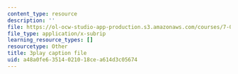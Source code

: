 ```yaml
---
content_type: resource
description: ''
file: https://ol-ocw-studio-app-production.s3.amazonaws.com/courses/7-01sc-fundamentals-of-biology-fall-2011/a48a0fe63514021018cea614d3c05674_dt4sSAb-7cE.srt
file_type: application/x-subrip
learning_resource_types: []
resourcetype: Other
title: 3play caption file
uid: a48a0fe6-3514-0210-18ce-a614d3c05674
---
```


